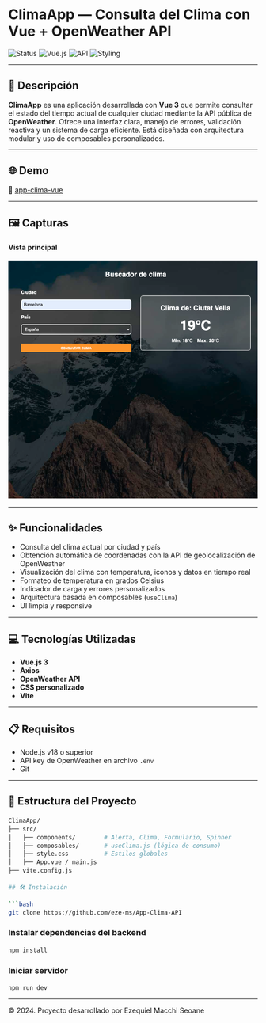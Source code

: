 # ClimaApp — Consulta del Clima con Vue + OpenWeather API

![Status](https://img.shields.io/badge/status-live-success?style=flat-square)
![Vue.js](https://img.shields.io/badge/frontend-Vue.js-42b883?style=flat-square)
![API](https://img.shields.io/badge/API-OpenWeather-blue?style=flat-square)
![Styling](https://img.shields.io/badge/styling-CSS-264de4?style=flat-square)

---

## 📄 Descripción

**ClimaApp** es una aplicación desarrollada con **Vue 3** que permite consultar el estado del tiempo actual de cualquier ciudad mediante la API pública de **OpenWeather**. Ofrece una interfaz clara, manejo de errores, validación reactiva y un sistema de carga eficiente. Está diseñada con arquitectura modular y uso de composables personalizados.

---

## 🌐 Demo

🔗 [app-clima-vue](https://app-clima-vue-plum.vercel.app/)


---

## 🖼️ Capturas

#### Vista principal
![Vista principal](./public//cover.png)


---

## ✨ Funcionalidades

- Consulta del clima actual por ciudad y país
- Obtención automática de coordenadas con la API de geolocalización de OpenWeather
- Visualización del clima con temperatura, iconos y datos en tiempo real
- Formateo de temperatura en grados Celsius
- Indicador de carga y errores personalizados
- Arquitectura basada en composables (`useClima`)
- UI limpia y responsive

---

## 💻 Tecnologías Utilizadas

- **Vue.js 3**
- **Axios**
- **OpenWeather API**
- **CSS personalizado**
- **Vite**

---

## 📋 Requisitos

- Node.js v18 o superior
- API key de OpenWeather en archivo `.env`
- Git

---

## 🧱 Estructura del Proyecto

```bash
ClimaApp/
├── src/
│   ├── components/        # Alerta, Clima, Formulario, Spinner
│   ├── composables/       # useClima.js (lógica de consumo)
│   ├── style.css          # Estilos globales
│   ├── App.vue / main.js
├── vite.config.js

## 🛠️ Instalación

```bash
git clone https://github.com/eze-ms/App-Clima-API

```

### Instalar dependencias del backend
```bash
npm install
```

### Iniciar servidor
```bash
npm run dev
```
---

© 2024. Proyecto desarrollado por Ezequiel Macchi Seoane